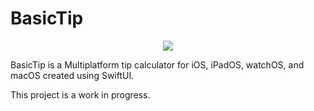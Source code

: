 # BasicTip

<p align="center">
  <img src="https://img.shields.io/badge/Swift-5-brightgreen" />
</p>

BasicTip is a Multiplatform tip calculator for iOS, iPadOS, watchOS, and macOS created using SwiftUI.

This project is a work in progress.
